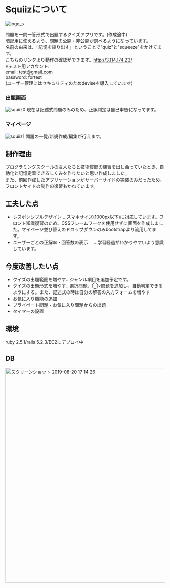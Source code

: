 # Squiizについて
![logo_s](https://user-images.githubusercontent.com/51403845/63330151-48666600-c36e-11e9-9803-75c552af0b64.png)

問題を一問一答形式で出題するクイズアプリです。(作成途中)  
暗記用に使えるよう、問題の公開・非公開が選べるようになっています。  
名前の由来は、「記憶を絞り出す」ということで"quiz"と"squeeze"をかけてます。  
こちらのリンクより動作の確認ができます。http://3.114.174.23/  
※テスト用アカウント:  
 email: test@gmail.com  
 password: fortest  
 (ユーザー管理にはセキュリティのためdeviseを導入しています)

### 出題画面
![squiiz0](https://user-images.githubusercontent.com/51403845/63330184-587e4580-c36e-11e9-99b4-7c2097a2c719.gif)
現在は記述式問題のみのため、正誤判定は自己申告になってます。

### マイページ
![squiiz1](https://user-images.githubusercontent.com/51403845/63330215-6cc24280-c36e-11e9-9c8d-815dc6a08fcf.gif)
問題の一覧/新規作成/編集が行えます。

## 制作理由
プログラミングスクールの友人たちと技術質問の練習を出し合っていたとき、自動化と記憶定着できるしくみを作りたいと思い作成しました。  
また、前回作成したアプリケーションがサーバーサイドの実装のみだったため、フロントサイドの制作の復習もかねています。

## 工夫した点
- レスポンシブルデザイン
 …スマホサイズ(1000px以下)に対応しています。フロント知識復習のため、CSSフレームワークを使用せずに画面を作成しました。マイページ並び替えのドロップダウンのみbootstrapより流用してます。
- ユーザーごとの正解率・回答数の表示
　…学習経過がわかりやすいよう意識しています。

## 今度改善したい点
- クイズの出題範囲を増やす…ジャンル項目を追加予定です。
- クイズの出題形式を増やす…選択問題、◯×問題を追加し、自動判定できるようにする。また、記述式の時は自分の解答の入力フォームを増やす
- お気に入り機能の追加 
- プライペート問題・お気に入り問題からの出題
- タイマーの設置

## 環境
ruby 2.5.1/rails 5.2.3/EC2にデプロイ中

## DB
<img width="676" alt="スクリーンショット 2019-08-20 17 14 26" src="https://user-images.githubusercontent.com/51403845/63330268-82d00300-c36e-11e9-8ddc-164f141a61f8.png">
